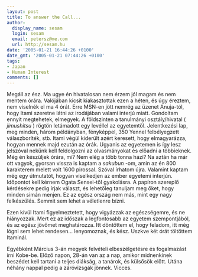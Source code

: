 ```yaml
---
layout: post
title: To answer the Call...
author:
  display_name: sesam
  login: sesam
  email: petersz@me.com
  url: http://sesam.hu
date: '2005-01-21 16:44:26 +0100'
date_gmt: '2005-01-21 07:44:26 +0100'
tags:
- Japan
- Human Interest
comments: []
---
```


Megáll az ész. Ma ugye én hivatalosan nem érzem jól magam és nem mentem órára. Valójában kicsit kiakasztottak ezen a héten, és úgy éreztem, nem viselnék el ma 4 órát. Erre MSN-en jött nemrég az üzenet Anuja-tól, hogy Itami szeretne látni az irodájában valami interjú miatt. Gondoltam ennyit megtehetek, elmegyek. A földszinten a tanulmányi osztály/hivatal ( _jimushitsu_ ) rögtön letámadott egy levéllel az egyetemtől. Jelentkezési lap, meg minden, három példányban, fényképpel, 350 Yennel felbélyegzett válaszboríték, stb. Itami végül kiderült azért keresett, hogy elmagyarázza, hogyan mennek majd ezután az órák. Ugyanis az egyetemen is így lesz jelszóval nekünk kell feldolgozni az olvasmányokat és előadni a többieknek. Még én készüljek órára, mi? Nem elég a több tonna házi? Na aztán ha már ott vagyok, gyorsan vissza is kaptam a _sakubun_ -om, amin az én 800 karakterem melett volt 1600 pirossal. Szóval írhatom újra. Valamint kaptam még egy útmutatót, hogyan viselkedjen az ember egyetemi interjún. Időpontot kell kérnem Ogata Sensei-től gyakolásra. A papíron szereplő kérdésekre pedig írjak választ, és lehetőleg tanuljam meg őket, hogy minden simán menjen. Ez az egész ország nem más, mint egy nagy felkészülés. Semmit sem lehet a véletlenre bízni.

Ezen kívül Itami figyelmeztetett, hogy vigyázzak az egészségemre, és ne hiányozzak. Mert ez az időszak a legfontosabb az egyetem szempontjából, és az egész jövőmet meghatározza. Itt döntöttem el, hogy feladom, itt még lógni sem lehet rendesen... lenyomoznak, és kész. Uszkve két órát töltöttem Itaminál.

Egyébként Március 3-án megyek felvételi elbeszélgetésre és fogalmazást írni Kobe-be. Előző napon, 28-án van az a nap, amikor midnenkinek beszédet kell tartani a teljes diákság, a tanárok, és külsősök előtt. Utána néhány nappal pedig a záróvizsgák jönnek. Vicces.
